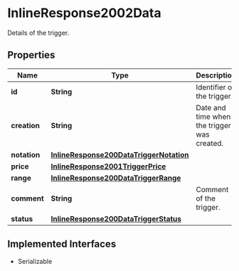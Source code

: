 

# InlineResponse2002Data

Details of the trigger.

## Properties

Name | Type | Description | Notes
------------ | ------------- | ------------- | -------------
**id** | **String** | Identifier of the trigger. |  [optional]
**creation** | **String** | Date and time when the trigger was created. |  [optional]
**notation** | [**InlineResponse200DataTriggerNotation**](InlineResponse200DataTriggerNotation.md) |  |  [optional]
**price** | [**InlineResponse2001TriggerPrice**](InlineResponse2001TriggerPrice.md) |  |  [optional]
**range** | [**InlineResponse200DataTriggerRange**](InlineResponse200DataTriggerRange.md) |  |  [optional]
**comment** | **String** | Comment of the trigger. |  [optional]
**status** | [**InlineResponse200DataTriggerStatus**](InlineResponse200DataTriggerStatus.md) |  |  [optional]


## Implemented Interfaces

* Serializable


